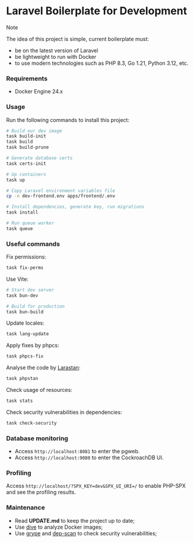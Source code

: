 # Laravel Boilerplate for Development

> [!NOTE]
> The idea of this project is simple, current boilerplate must:
> - be on the latest version of Laravel
> - be lightweight to run with Docker
> - to use modern technologies such as PHP 8.3, Go 1.21, Python 3.12, etc.

### Requirements

- Docker Engine 24.x

### Usage

Run the following commands to install this project:

```bash
# Build our dev image
task build-init
task build
task build-prune

# Generate database certs
task certs-init

# Up containers
task up

# Copy Laravel environment variables file
cp -n dev-frontend.env apps/frontend/.env

# Install dependencies, generate key, run migrations
task install

# Run queue worker
task queue
```

### Useful commands

Fix permissions:

```bash
task fix-perms
```

Use Vite:

```bash
# Start dev server
task bun-dev

# Build for production
task bun-build
```

Update locales:

```bash
task lang-update
```

Apply fixes by phpcs:

```bash
task phpcs-fix
```

Analyse the code by [Larastan](https://github.com/larastan/larastan):

```bash
task phpstan
```

Check usage of resources:

```bash
task stats
```

Check security vulnerabilities in dependencies:

```bash
task check-security
```

### Database monitoring

- Access `http://localhost:8081` to enter the pgweb.
- Access `http://localhost:9080` to enter the CockroachDB UI.

### Profiling

Access `http://localhost/?SPX_KEY=dev&SPX_UI_URI=/` to enable PHP-SPX and see the profiling results.

### Maintenance

- Read **UPDATE.md** to keep the project up to date;
- Use [dive](https://github.com/wagoodman/dive) to analyze Docker images;
- Use [grype](https://github.com/anchore/grype) and [dep-scan](https://github.com/owasp-dep-scan/dep-scan) to check security vulnerabilities;
